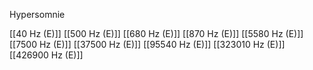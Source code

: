 Hypersomnie

[[40 Hz (E)]]
[[500 Hz (E)]]
[[680 Hz (E)]]
[[870 Hz (E)]]
[[5580 Hz (E)]]
[[7500 Hz (E)]]
[[37500 Hz (E)]]
[[95540 Hz (E)]]
[[323010 Hz (E)]]
[[426900 Hz (E)]]